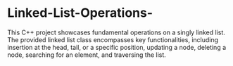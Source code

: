 # Linked-List-Operations-
This C++ project showcases fundamental operations on a singly linked list. The provided linked list class encompasses key functionalities, including insertion at the head, tail, or a specific position, updating a node, deleting a node, searching for an element, and traversing the list.
